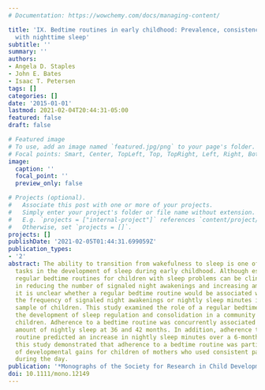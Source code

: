 ```yaml
---
# Documentation: https://wowchemy.com/docs/managing-content/

title: 'IX. Bedtime routines in early childhood: Prevalence, consistency, and associations
  with nighttime sleep'
subtitle: ''
summary: ''
authors:
- Angela D. Staples
- John E. Bates
- Isaac T. Petersen
tags: []
categories: []
date: '2015-01-01'
lastmod: 2021-02-04T20:44:31-05:00
featured: false
draft: false

# Featured image
# To use, add an image named `featured.jpg/png` to your page's folder.
# Focal points: Smart, Center, TopLeft, Top, TopRight, Left, Right, BottomLeft, Bottom, BottomRight.
image:
  caption: ''
  focal_point: ''
  preview_only: false

# Projects (optional).
#   Associate this post with one or more of your projects.
#   Simply enter your project's folder or file name without extension.
#   E.g. `projects = ["internal-project"]` references `content/project/deep-learning/index.md`.
#   Otherwise, set `projects = []`.
projects: []
publishDate: '2021-02-05T01:44:31.699059Z'
publication_types:
- '2'
abstract: The ability to transition from wakefulness to sleep is one of the most important
  tasks in the development of sleep during early childhood. Although establishing
  regular bedtime routines for children with sleep problems can be clinically effective
  in reducing the number of signaled night awakenings and increasing amount of sleep,
  it is unclear whether a regular bedtime routine would be associated with either
  the frequency of signaled night awakenings or nightly sleep minutes in a nonclinical
  sample of children. This study examined the role of a regular bedtime routine on
  the development of sleep regulation and consolidation in a community sample of young
  children. Adherence to a bedtime routine was concurrently associated with a greater
  amount of nightly sleep at 36 and 42 months. In addition, adherence to a bedtime
  routine predicted an increase in nightly sleep minutes over a 6-month period. Finally,
  this study demonstrated that adherence to a bedtime routine was particularly supportive
  of developmental gains for children of mothers who used consistent parenting practices
  during the day.
publication: '*Monographs of the Society for Research in Child Development*'
doi: 10.1111/mono.12149
---
```

